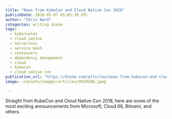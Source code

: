 ```yaml
---
title: "News from KubeCon and Cloud Native Con 2018"
publishDate: 2018-05-07 05:01:39 UTC
author: "Chris Ward"
categories: writing dzone
tags:
  - kubernetes
  - cloud native
  - serverless
  - service mesh
  - containers
  - dependency management
  - cloud
  - kubecon
  - cloud native con
publication_url: "https://dzone.com/articles/news-from-kubecon-and-cloud-native-con-2018"
image: ~/assets/images/articles/9028266.jpeg

---
```

Straight from KubeCon and Cloud Native Con 2018, here are some of the most exciting announcements from Microsoft, Cloud 66, Bitnami, and others.

